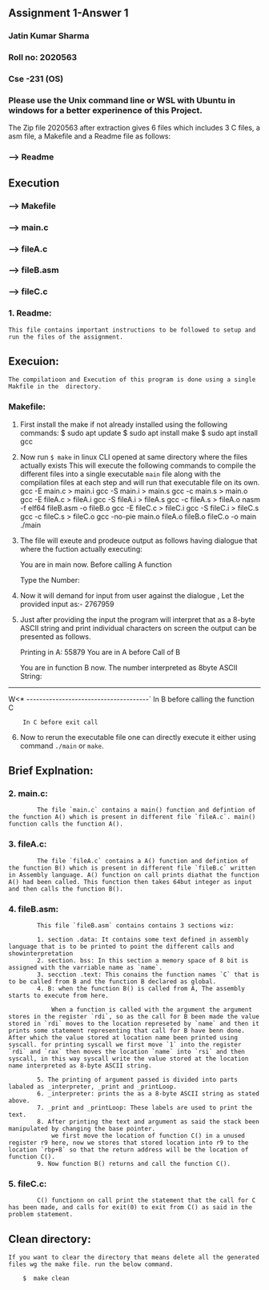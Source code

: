 ## Assignment 1-Answer 1
### Jatin Kumar Sharma
### Roll no: 2020563
### Cse -231 (OS)

### Please use the Unix command line or WSL with Ubuntu in windows for a better experinence of this Project.
The Zip file 2020563 after extraction gives 6 files which includes 3 C files, a asm file, a Makefile and a Readme file as follows:

### --> Readme

## Execution
### --> Makefile

### --> main.c 
### --> fileA.c
### --> fileB.asm
### --> fileC.c

### 1. Readme:
	This file contains important instructions to be followed to setup and run the files of the assignment.

## Execuion: 
    The compilatioon and Execution of this program is done using a single Makfile in the  directory.
    
### Makefile: 
  1. First install the make if not already installed using the following commands:
    $ sudo apt update
		$ sudo apt install make
		$ sudo apt install gcc
    
  2. Now run `$ make` in linux CLI opened at same directory where the files actually exists
    This will execute the following commands to compile the different files into a single executable `main` file along with the compilation files at each step and will run that executable file on its own.
        gcc -E main.c > main.i
        gcc -S main.i > main.s
        gcc -c main.s > main.o
        gcc -E fileA.c > fileA.i
        gcc -S fileA.i > fileA.s
        gcc -c fileA.s > fileA.o
        nasm -f elf64 fileB.asm -o fileB.o
        gcc -E fileC.c > fileC.i
        gcc -S fileC.i > fileC.s
        gcc -c fileC.s > fileC.o
        gcc -no-pie main.o fileA.o fileB.o fileC.o -o main
        ./main
        
   3. The file will exeute and prodeuce output as follows having dialogue that where the fuction actually executing:
        
        You are in main now.
        Before calling A function

        Type the Number:

        
   4. Now it will demand for input from user against the dialogue <Type the Number:>, Let the provided input as:- 2767959
   5. Just after providing the input the program will interpret that as a 8-byte ASCII string and print individual characters on screen the output can be presented as follows.
  
        Printing in  A: 55879
        You are in A before Call of B

        You are in function B now.
        The number interpreted as 8byte ASCII String:
-------------------------------------
W<*
--------------------------------------`
        In B before calling the function C

        In C before exit call
   6. Now to rerun the executable file one can directly execute it either using command `./main` or `make`.

## Brief Explnation: 
            
### 2. main.c:
            The file `main.c` contains a main() function and defintion of the function A() which is present in different file `fileA.c`. main() function calls the function A(). 

### 3. fileA.c:
            The file `fileA.c` contains a A() function and defintion of the function B() which is present in different file `fileB.c` written in Assembly language. A() function on call prints diathat the function A() had been called. This function then takes 64but integer as input and then calls the function B(). 

### 4. fileB.asm:
            This file `fileB.asm` contains contains 3 sections wiz:
            
            1. section .data: It contains some text defined in assembly language that is to be printed to point the different calls and showinterpretation
            2. section. bss: In this section a memory space of 8 bit is assigned with the varriable name as `name`.
            3. secction .text: This conains the function names `C` that is to be called from B and the function B declared as global.
            4. B: when the function B() is called from A, The assembly starts to execute from here.
            
                When a function is called with the argument the argument stores in the register `rdi`, so as the call for B been made the value stored in `rdi` moves to the location represeted by `name` and then it prints some statement representing that call for B have benn done. After which the value stored at location name been printed using syscall. for printing syscall we first move `1` into the register `rdi` and `rax` then moves the location `name` into `rsi` and then syscall, in this way syscall write the value stored at the location name interpreted as 8-byte ASCII string.
            
            5. The printing of argument passed is divided into parts labaled as _interpreter, _print and _printLoop.
            6. _interpreter: prints the as a 8-byte ASCII string as stated above.
            7. _print and _printLoop: These labels are used to print the text.
            8. After printing the text and argument as said the stack been manipulated by changing the base pointer.
                we first move the location of function C() in a unused register r9 here, now we stores that stored location into r9 to the location `rbp+8` so that the return address will be the location of function C().
            9. Now function B() returns and call the function C().
            
### 5. fileC.c:
            C() functionn on call print the statement that the call for C has been made, and calls for exit(0) to exit from C() as said in the problem statement.
            

## Clean directory:
	If you want to clear the directory that means delete all the generated files wg the make file. run the below command.

		$  make clean

